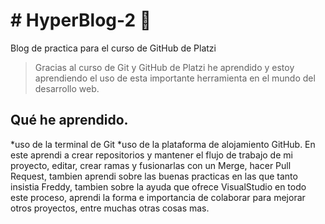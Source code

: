 # # HyperBlog-2 🐾
Blog de practica para el curso de GitHub de Platzi
>Gracias al curso de Git y GitHub de Platzi he aprendido y estoy aprendiendo el uso de esta importante herramienta en el mundo del desarrollo web.
>
## Qué he aprendido.
*uso de la terminal de Git
*uso de la plataforma de alojamiento GitHub. 
En este aprendi a crear repositorios y mantener el flujo de trabajo de mi proyecto, editar, crear ramas y fusionarlas con un Merge, hacer Pull Request, tambien aprendi sobre las buenas practicas en las que tanto insistia Freddy, tambien sobre la ayuda que ofrece VisualStudio en todo este proceso, aprendi la forma e importancia de colaborar para mejorar otros proyectos,  entre muchas otras cosas mas.
